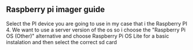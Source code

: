 ## Raspberry pi imager guide

Select the PI device you are going to use
in my case that i the Raspberry PI 4.
We want to use a server version of the os so i choose the "Raspberry Pi OS (Other)" alternative and choose Raspberry Pi OS Lite for a basic instalation
and then select the correct sd card